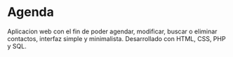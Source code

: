 # Agenda
Aplicacion web con el fin de poder agendar, modificar, buscar o eliminar contactos, interfaz simple y minimalista.
Desarrollado con HTML, CSS, PHP y SQL.
